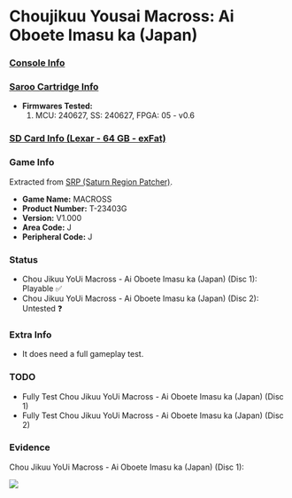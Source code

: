 # Choujikuu Yousai Macross: Ai Oboete Imasu ka (Japan)

### [Console Info](../../../../../Info/Consoles/VA13/README.md)

### [Saroo Cartridge Info](../../../../../Info/Cartridges/RetroGameParadiseStore/1.32F/README.md)

- <b>Firmwares Tested:</b>
  1. MCU: 240627, SS: 240627, FPGA: 05 - v0.6

### [SD Card Info (Lexar - 64 GB - exFat)](../../../../../Info/SdCards/Lexar/64GB/exfat/README.md)

### Game Info

Extracted from [SRP (Saturn Region Patcher)](https://segaxtreme.net/resources/saturn-region-patcher.81/download).

- <b>Game Name:</b> MACROSS
- <b>Product Number:</b> T-23403G
- <b>Version:</b> V1.000
- <b>Area Code:</b> J
- <b>Peripheral Code:</b> J

### Status

- Chou Jikuu YoUi Macross - Ai Oboete Imasu ka (Japan) (Disc 1): Playable :white_check_mark:
- Chou Jikuu YoUi Macross - Ai Oboete Imasu ka (Japan) (Disc 2): Untested :question:

### Extra Info

- It does need a full gameplay test.

### TODO

- Fully Test Chou Jikuu YoUi Macross - Ai Oboete Imasu ka (Japan) (Disc 1)
- Fully Test Chou Jikuu YoUi Macross - Ai Oboete Imasu ka (Japan) (Disc 2)

### Evidence

Chou Jikuu YoUi Macross - Ai Oboete Imasu ka (Japan) (Disc 1):

[![](https://img.youtube.com/vi/q6X3Gzh7b/0.jpg)](https://www.youtube.com/watch?v=q6X3Gzh7b)
